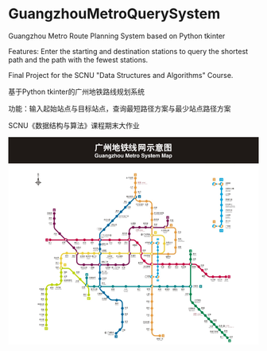 # GuangzhouMetroQuerySystem

Guangzhou Metro Route Planning System based on Python tkinter

Features: Enter the starting and destination stations to query the shortest path and the path with the fewest stations.

Final Project for the SCNU "Data Structures and Algorithms" Course.

基于Python tkinter的广州地铁路线规划系统

功能：输入起始站点与目标站点，查询最短路径方案与最少站点路径方案

SCNU《数据结构与算法》课程期末大作业

![img](https://github.com/IceMocheJian/GuangzhouMetroQuerySystem/blob/master/%E5%B9%BF%E5%B7%9E%E5%9C%B0%E9%93%81%E8%B7%AF%E7%BA%BF%E8%A7%84%E5%88%92%E7%B3%BB%E7%BB%9F/img.png?raw=true)



